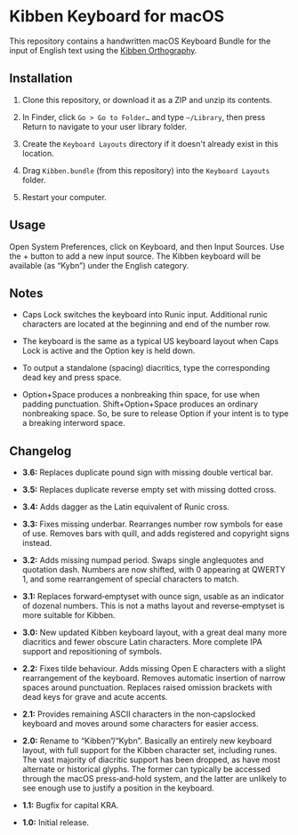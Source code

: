 # Kibben Keyboard for macOS

This repository contains a handwritten macOS Keyboard Bundle for the input of English text using the [Kibben Orthography](https://go.KIBI.family/Documents/kibben.xhtml).

## Installation

01. Clone this repository, or download it as a ZIP and unzip its contents.

02. In Finder, click `Go > Go to Folder…` and type `~/Library`, then press Return to navigate to your user library folder.

03. Create the `Keyboard Layouts` directory if it doesn't already exist in this location.

04. Drag `Kibben.bundle` (from this repository) into the `Keyboard Layouts` folder.

05. Restart your computer.

## Usage

Open System Preferences, click on Keyboard, and then Input Sources.
Use the + button to add a new input source.
The Kibben keyboard will be available (as “Kybn”) under the English category.

## Notes

+ Caps Lock switches the keyboard into Runic input.
Additional runic characters are located at the beginning and end of the number row.

+ The keyboard is the same as a typical US keyboard layout when Caps Lock is active and the Option key is held down.

+ To output a standalone (spacing) diacritics, type the corresponding dead key and press space.

+ Option+Space produces a nonbreaking thin space, for use when padding punctuation.
Shift+Option+Space produces an ordinary nonbreaking space.
So, be sure to release Option if your intent is to type a breaking interword space.

## Changelog

+ **3.6:**
Replaces duplicate pound sign with missing double vertical bar.

+ **3.5:**
Replaces duplicate reverse empty set with missing dotted cross.

+ **3.4:**
Adds dagger as the Latin equivalent of Runic cross.

+ **3.3:**
Fixes missing underbar.
Rearranges number row symbols for ease of use.
Removes bars with quill, and adds registered and copyright signs instead.

+ **3.2:**
Adds missing numpad period.
Swaps single anglequotes and quotation dash.
Numbers are now shifted, with 0 appearing at QWERTY 1, and some rearrangement of special characters to match.

+ **3.1:**
Replaces forward‐emptyset with ounce sign, usable as an indicator of dozenal numbers.
This is not a maths layout and reverse‐emptyset is more suitable for Kibben.

+ **3.0:**
New updated Kibben keyboard layout, with a great deal many more diacritics and fewer obscure Latin characters.
More complete IPA support and repositioning of symbols.

+ **2.2:**
Fixes tilde behaviour.
Adds missing Open E characters with a slight rearrangement of the keyboard.
Removes automatic insertion of narrow spaces around punctuation.
Replaces raised omission brackets with dead keys for grave and acute accents.

+ **2.1:**
Provides remaining ASCII characters in the non‐capslocked keyboard and moves around some characters for easier access.

+ **2.0:**
Rename to “Kibben”/“Kybn”.
Basically an entirely new keyboard layout, with full support for the Kibben character set, including runes.
The vast majority of diacritic support has been dropped, as have most alternate or historical glyphs.
The former can typically be accessed through the macOS press‐and‐hold system, and the latter are unlikely to see enough use to justify a position in the keyboard.

+ **1.1:**
Bugfix for capital KRA.

+ **1.0:**
Initial release.
